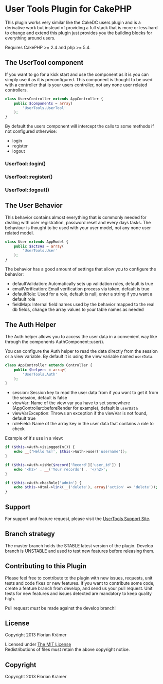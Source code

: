 # User Tools Plugin for CakePHP #

This plugin works very similar like the CakeDC users plugin and is a derivative work but instead of providing a full stack that is more or less hard to change and extend this plugin just provides you the building blocks for everything around users.

Requires CakePHP >= 2.4 and php >= 5.4.

## The UserTool component

If you want to go for a kick start and use the component as it is you can simply use it as it is preconfigured. This component is thought to be used with a controller that is your users controller, not any none user related controllers.

```php
class UsersController extends AppController {
	public $components = array(
		'UserTools.UserTool'
	);
}
```

By default the users component will intercept the calls to some methods if not configured otherwise:

 * login
 * register
 * logout

### UserTool::login()

### UserTool::register()

### UserTool::logout()

## The User Behavior

This behavior contains almost everything that is commonly needed for dealing with user registration, password reset and every days tasks. The behaviour is thought to be used with your user model, not any none user related model.

```php
class User extends AppModel {
	public $actsAs = array(
		'UserTools.User'
	);
}
```

The behavior has a good amount of settings that allow you to configure the behavior:

* defaultValidation: Automatically sets up validation rules, default is true
* emailVerification: Email verification process via token, default is true
* defaultRole: Used for a role, default is null, enter a string if you want a default role
* fieldMap: Internal field names used by the behavior mapped to the real db fields, change the array values to your table names as needed

## The Auth Helper

The Auth helper allows you to access the user data in a convenient way like through the components AuthComponent::user().

You can configure the Auth helper to read the data directly from the session or a view variable. By default it is using the view variable named `userData`.

```php
class AppController extends Controller {
	public $helpers = array(
		'UserTools.Auth'
	);
}
```

* session: Session key to read the user data from if you want to get it from the session, default is false
* viewVar: Name of the view var you have to set somewhere (AppController::beforeRender for example), default is `userData`
* viewVarException: Throws an exception if the viewVar is not found, default true
* roleField: Name of the array key in the user data that contains a role to check

Example of it's use in a view:

```php
if ($this->Auth->isLoggedIn()) {
	echo __('Hello %s!', $this->Auth->user('username'));
}

if ($this->Auth->isMe($record['Record']['user_id']) {
	echo '<h2>' . __('Your records') . '</h2>';
}

if ($this->Auth->hasRole('admin') {
	echo $this->Html->link(__('delete'), array('action' => 'delete'));
}
```

## Support ##

For support and feature request, please visit the [UserTools Support Site](https://github.com/burzum/CakePHP-UserTools/issues).

## Branch strategy ##

The master branch holds the STABLE latest version of the plugin. 
Develop branch is UNSTABLE and used to test new features before releasing them. 

## Contributing to this Plugin ##

Please feel free to contribute to the plugin with new issues, requests, unit tests and code fixes or new features. If you want to contribute some code, create a feature branch from develop, and send us your pull request. Unit tests for new features and issues detected are mandatory to keep quality high.

Pull request *must* be made against the develop branch!

## License ##

Copyright 2013 Florian Krämer

Licensed under [The MIT License](http://www.opensource.org/licenses/mit-license.php)<br/>
Redistributions of files must retain the above copyright notice.

## Copyright ###

Copyright 2013 Florian Krämer



